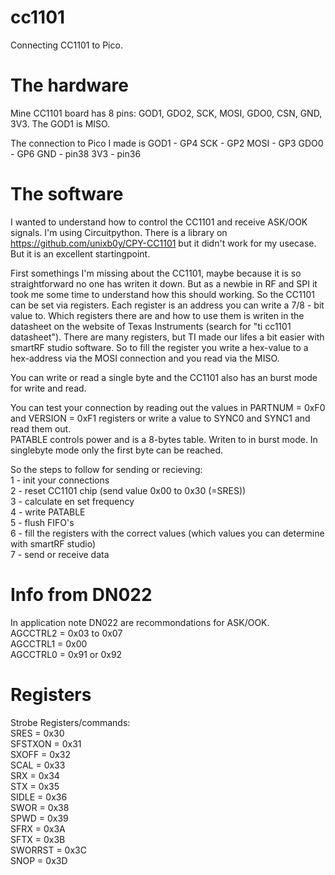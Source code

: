 # cc1101
Connecting CC1101 to Pico.

# The hardware
Mine CC1101 board has 8 pins:
GOD1, GDO2, SCK, MOSI, GDO0, CSN, GND, 3V3. The GOD1 is MISO.

The connection to Pico I made is
GOD1 - GP4
SCK - GP2
MOSI - GP3
GDO0 - GP6
GND - pin38
3V3 - pin36

# The software
I wanted to understand how to control the CC1101 and receive ASK/OOK signals. I'm using Circuitpython. There is a library on https://github.com/unixb0y/CPY-CC1101 but it didn't work for my usecase. But it is an excellent startingpoint.

First somethings I'm missing about the CC1101, maybe because it is so straightforward no one has writen it down. But as a newbie in RF and SPI it took me some time to understand how this should working.
So the CC1101 can be set via registers. Each register is an address you can write a 7/8 - bit value to. Which registers there are and how to use them is writen in the datasheet on the website of Texas Instruments (search for "ti cc1101 datasheet"). There are many registers, but TI made our lifes a bit easier with smartRF studio software. So to fill the register you write a hex-value to a hex-address via the MOSI connection and you read via the MISO.  
  
You can write or read a single byte and the CC1101 also has an burst mode for write and read.  

You can test your connection by reading out the values in PARTNUM = 0xF0 and VERSION = 0xF1 registers or write a value to SYNC0 and SYNC1 and read them out.  
PATABLE controls power and is a 8-bytes table. Writen to in burst mode. In singlebyte mode only the first byte can be reached.


So the steps to follow for sending or recieving:  
1 - init your connections  
2 - reset CC1101 chip (send value 0x00 to 0x30 (=SRES))  
3 - calculate en set frequency  
4 - write PATABLE  
5 - flush FIFO's  
6 - fill the registers with the correct values (which values you can determine with smartRF studio)  
7 - send or receive data  

# Info from DN022
In application note DN022 are recommondations for ASK/OOK.  
AGCCTRL2 = 0x03 to 0x07  
AGCCTRL1 = 0x00  
AGCCTRL0 = 0x91 or 0x92  


# Registers
Strobe Registers/commands:  
    SRES = 0x30  
    SFSTXON = 0x31  
    SXOFF = 0x32  
    SCAL = 0x33  
    SRX = 0x34  
    STX = 0x35  
    SIDLE = 0x36  
    SWOR = 0x38  
    SPWD = 0x39  
    SFRX = 0x3A  
    SFTX = 0x3B  
    SWORRST = 0x3C  
    SNOP = 0x3D  
